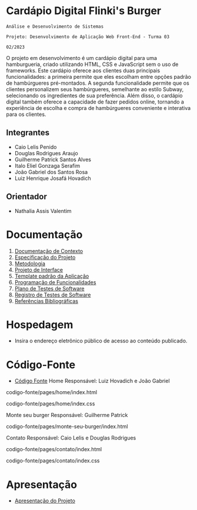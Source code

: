 # Cardápio Digital Flinki's Burger

`Análise e Desenvolvimento de Sistemas`

`Projeto: Desenvolvimento de Aplicação Web Front-End - Turma 03`

`02/2023`

O projeto em desenvolvimento é um cardápio digital para uma hamburgueria, criado utilizando HTML, CSS e JavaScript sem o uso de frameworks. Este cardápio oferece aos clientes duas principais funcionalidades: a primeira permite que eles escolham entre opções padrão de hambúrgueres pré-montados. A segunda funcionalidade permite que os clientes personalizem seus hambúrgueres, semelhante ao estilo Subway, selecionando os ingredientes de sua preferência. Além disso, o cardápio digital também oferece a capacidade de fazer pedidos online, tornando a experiência de escolha e compra de hambúrgueres conveniente e interativa para os clientes.

## Integrantes

* Caio Lelis Penido
* Douglas Rodrigues Araujo
* Guilherme Patrick Santos Alves
* Italo Eliel Gonzaga Serafim
* João Gabriel dos Santos Rosa
* Luiz Henrique Josafá Hovadich

## Orientador

* Nathalia Assis Valentim

# Documentação

<ol>
<li><a href="documentos/01-Documentação de Contexto.md"> Documentação de Contexto</a></li>
<li><a href="documentos/02-Especificação do Projeto.md"> Especificação do Projeto</a></li>
<li><a href="documentos/03-Metodologia.md"> Metodologia</a></li>
<li><a href="documentos/04-Projeto de Interface.md"> Projeto de Interface</a></li>
<li><a href="documentos/05-Template padrão da Aplicação.md"> Template padrão da Aplicação</a></li>
<li><a href="documentos/06-Programação de Funcionalidades.md"> Programação de Funcionalidades</a></li>
<li><a href="documentos/07-Plano de Testes de Software.md"> Plano de Testes de Software</a></li>
<li><a href="documentos/08-Registro de Testes de Software.md"> Registro de Testes de Software</a></li>
<li><a href="documentos/09-Referências.md"> Referências Bibliográficas</a></li>
</ol>

# Hospedagem

* Insira o endereço eletrônico público de acesso ao conteúdo publicado. 

# Código-Fonte

* <a href="codigo-fonte/README.md">Código Fonte</a>
Home Responsável: Luiz Hovadich e João Gabriel

codigo-fonte/pages/home/index.html

codigo-fonte/pages/home/index.css

Monte seu burger Responsável: Guilherme Patrick

codigo-fonte/pages/monte-seu-burger/index.html 

Contato Responsável: Caio Lelis e Douglas Rodrigues

codigo-fonte/pages/contato/index.html

codigo-fonte/pages/contato/index.css
# Apresentação

* <a href="apresentacao/README.md">Apresentação do Projeto</a>
